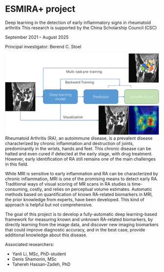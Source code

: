 # ESMIRA+ project

Deep learning in the detection of early inflammatory signs in rheumatoid arthritis
This research is supported by the China Scholarship Council (CSC)

September 2021 – August 2025

Principal investigator: Berend C. Stoel

![ ](../../assets/img/sections/pmi/RAdetection.png)
Rheumatoid Arthritis (RA), an autoimmune disease, is a prevalent disease characterized by chronic inflammation and destruction of joints, predominantly in the wrists, hands and feet. This chronic disease can be halted and even cured if detected at the early stage, with drug treatment. However, early identification of RA still remains one of the main challenges in this field.

While MRI is sensitive to early inflammation and RA can be characterized by chronic inflammation, MRI is one of the promising means to detect early RA. Traditional ways of visual scoring of MR scans in RA studies is time-consuming, costly, and relies on perceptual volume estimates. Automatic methods based on quantification of known RA-related biomarkers in MRI, the prior knowledge from experts, have been developed. This kind of approach is helpful but not comprehensive.

The goal of this project is to develop a fully-automatic deep learning-based framework for measuring known and unknown RA-related biomarkers, by directly learning from the image data, and discover new imaging biomarkers that could improve diagnostic accuracy, and in the best case, provide additional knowledge about this disease.

Associated researchers:
- Yanli Li, MSc, PhD-student
- Denis Shamonin, MSc
- Tahereh Hassan-Zadeh, PhD